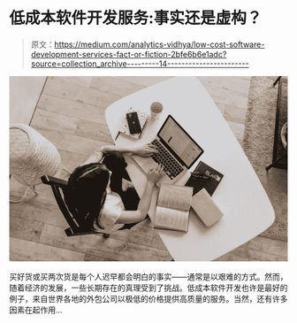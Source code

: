 # 低成本软件开发服务:事实还是虚构？

> 原文：<https://medium.com/analytics-vidhya/low-cost-software-development-services-fact-or-fiction-2bfe6b6e1adc?source=collection_archive---------14----------------------->

![](img/3c5211f7a2112a994b790e9d908ebe56.png)

买好货或买两次货是每个人迟早都会明白的事实——通常是以艰难的方式。然而，随着经济的发展，一些长期存在的真理受到了挑战。低成本软件开发也许是最好的例子，来自世界各地的外包公司以极低的价格提供高质量的服务。当然，还有许多因素在起作用…